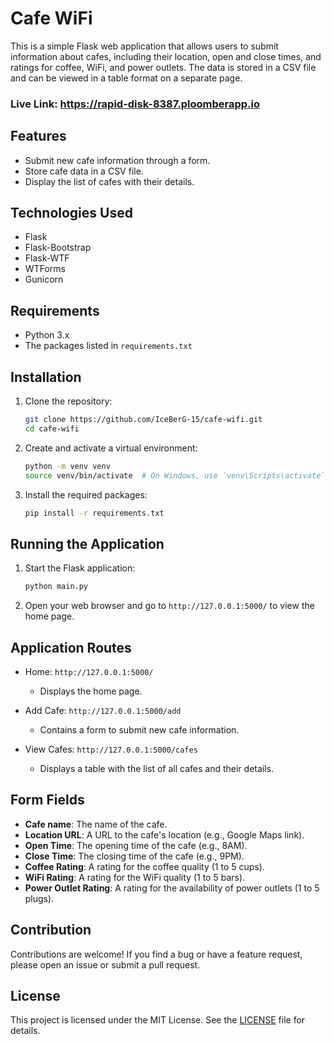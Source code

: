 # Cafe WiFi

This is a simple Flask web application that allows users to submit information about cafes, including their location, open and close times, and ratings for coffee, WiFi, and power outlets. The data is stored in a CSV file and can be viewed in a table format on a separate page.

### Live Link: https://rapid-disk-8387.ploomberapp.io

## Features

- Submit new cafe information through a form.
- Store cafe data in a CSV file.
- Display the list of cafes with their details.

## Technologies Used

- Flask
- Flask-Bootstrap
- Flask-WTF
- WTForms
- Gunicorn

## Requirements

- Python 3.x
- The packages listed in `requirements.txt`

## Installation

1. Clone the repository:
    ```bash
    git clone https://github.com/IceBerG-15/cafe-wifi.git
    cd cafe-wifi
    ```

2. Create and activate a virtual environment:
    ```bash
    python -m venv venv
    source venv/bin/activate  # On Windows, use `venv\Scripts\activate`
    ```

3. Install the required packages:
    ```bash
    pip install -r requirements.txt
    ```

## Running the Application

1. Start the Flask application:
    ```bash
    python main.py
    ```

2. Open your web browser and go to `http://127.0.0.1:5000/` to view the home page.

## Application Routes

- Home: `http://127.0.0.1:5000/`
  - Displays the home page.

- Add Cafe: `http://127.0.0.1:5000/add`
  - Contains a form to submit new cafe information.

- View Cafes: `http://127.0.0.1:5000/cafes`
  - Displays a table with the list of all cafes and their details.

## Form Fields

- **Cafe name**: The name of the cafe.
- **Location URL**: A URL to the cafe's location (e.g., Google Maps link).
- **Open Time**: The opening time of the cafe (e.g., 8AM).
- **Close Time**: The closing time of the cafe (e.g., 9PM).
- **Coffee Rating**: A rating for the coffee quality (1 to 5 cups).
- **WiFi Rating**: A rating for the WiFi quality (1 to 5 bars).
- **Power Outlet Rating**: A rating for the availability of power outlets (1 to 5 plugs).

## Contribution

Contributions are welcome! If you find a bug or have a feature request, please open an issue or submit a pull request.

## License

This project is licensed under the MIT License. See the [LICENSE](LICENSE) file for details.

